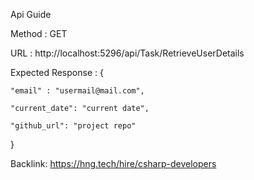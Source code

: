 Api Guide

Method : GET  

URL : http://localhost:5296/api/Task/RetrieveUserDetails  

Expected Response : {  

    "email" : "usermail@mail.com",  
    
    "current_date": "current date",  
    
    "github_url": "project repo"  

      
}

Backlink: https://hng.tech/hire/csharp-developers

